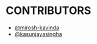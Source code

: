 # CONTRIBUTORS

- [@mirosh-kavinda](https://github.com/mirosh-kavinda)
- [@kasunjayasingha](https://github.com/kasunjayasingha)
